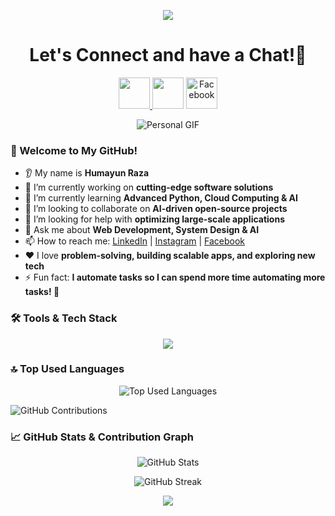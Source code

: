 <!-- Animated Header -->
<p align="center">
  <img src="https://capsule-render.vercel.app/api?text=Hello!&animation=fadeIn&type=waving&color=gradient&height=100"/>
</p>

<h1 align="center">
  Let's Connect and have a Chat!💬
</h1>

<!-- Social Media Icons -->
<p align="center">
  <a href="https://www.linkedin.com/in/humayun-raza-030hr/"><img height="50" src="https://user-images.githubusercontent.com/46517096/166973395-19676cd8-f8ec-4abf-83ff-da8243505b82.png"/>
  <a href="https://www.instagram.com/humayunn_raza/"><img height="50" src="https://user-images.githubusercontent.com/46517096/166974368-9798f39f-1f46-499c-b14e-81f0a3f83a06.png"/></a>
  <a href="https://www.facebook.com/god.selected.person/"><img height="50" src="https://upload.wikimedia.org/wikipedia/commons/5/51/Facebook_f_logo_%282019%29.svg" alt="Facebook"/></a>
</p>

<!-- Personal GIF -->
<p align="center">
  <img src="https://media2.giphy.com/media/v1.Y2lkPTc5MGI3NjExZ2NwY2V4bDl6b2VxaXE4ZXBubm1xY3NkMXRpYzU0cmZ3MDZqdm9rMyZlcD12MV9pbnRlcm5hbF9naWZfYnlfaWQmY3Q9Zw/RbDKaczqWovIugyJmW/giphy.gif" alt="Personal GIF"/>
</p>

### 🚀 Welcome to My GitHub!
* 👂 My name is **Humayun Raza**
* 🔭 I’m currently working on **cutting-edge software solutions**
* 🌱 I’m currently learning **Advanced Python, Cloud Computing & AI**
* 🤝 I’m looking to collaborate on **AI-driven open-source projects**
* 🤔 I’m looking for help with **optimizing large-scale applications**
* 💬 Ask me about **Web Development, System Design & AI**
* 📫 How to reach me: [LinkedIn](https://www.linkedin.com/in/humayun-raza-030hr/) | [Instagram](https://www.instagram.com/humayunraza030/) | [Facebook](https://www.facebook.com/god.selected.person/)
* ❤️ I love **problem-solving, building scalable apps, and exploring new tech**
* ⚡ Fun fact: **I automate tasks so I can spend more time automating more tasks! 🤖**



### 🛠️ Tools & Tech Stack
<p align="center">
  <img src="https://skillicons.dev/icons?i=c,cpp,python,js,react,nodejs,mongodb,sqlite,docker,aws,git"/>
</p>

### 🔝 Top Used Languages
<p align="center">
  <img src="https://github-readme-stats.vercel.app/api/top-langs/?username=humayun-raza-030&layout=compact&theme=radical" alt="Top Used Languages"/>
</p>

![GitHub Contributions](https://github.com/humayun-raza-030/humayun-raza-030/blob/main/profile-3d-contrib/profile-green-animate.svg)
### 📈 GitHub Stats & Contribution Graph
<p align="center">
  <img src="https://github-readme-stats.vercel.app/api?username=humayun-raza-030&show_icons=true&theme=radical" alt="GitHub Stats"/>
</p>




<p align="center">
  <img src="https://streak-stats.demolab.com?user=humayun-raza-030&theme=dark" alt="GitHub Streak"/>
</p>

<p align="center">
  <img src="https://capsule-render.vercel.app/api?type=waving&color=gradient&height=100&section=footer"/>
</p>


